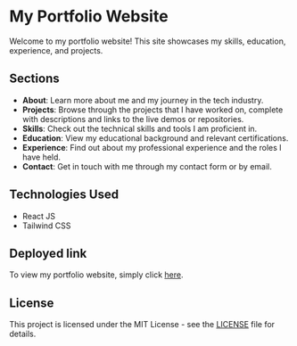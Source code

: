 # My Portfolio Website

Welcome to my portfolio website! This site showcases my skills, education, experience, and projects. 

## Sections

- **About**: Learn more about me and my journey in the tech industry.
- **Projects**: Browse through the projects that I have worked on, complete with descriptions and links to the live demos or repositories.
- **Skills**: Check out the technical skills and tools I am proficient in.
- **Education**: View my educational background and relevant certifications.
- **Experience**: Find out about my professional experience and the roles I have held.
- **Contact**: Get in touch with me through my contact form or by email.

## Technologies Used

- React JS
- Tailwind CSS


## Deployed link

To view my portfolio website, simply click [here](https://rhodaaramideportfolio.netlify.app/).

## License

This project is licensed under the MIT License - see the [LICENSE](LICENSE) file for details.




